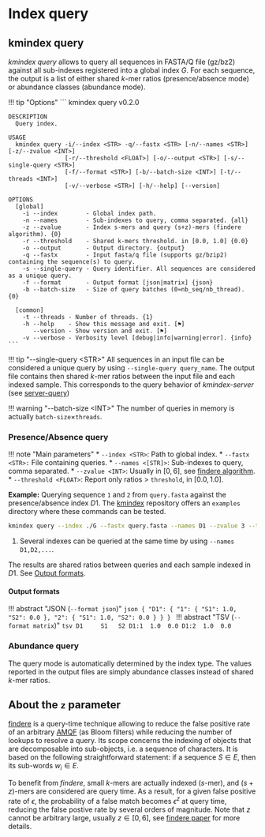 # Index query

## **kmindex query**

*kmindex query* allows to query all sequences in FASTA/Q file (gz/bz2) against all sub-indexes registered into a global index $G$. For each sequence, the output is a list of either shared $k$-mer ratios (presence/absence mode) or abundance classes (abundance mode).

!!! tip "Options"
    ```
    kmindex query v0.2.0

    DESCRIPTION
      Query index.

    USAGE
      kmindex query -i/--index <STR> -q/--fastx <STR> [-n/--names <STR>] [-z/--zvalue <INT>]
                    [-r/--threshold <FLOAT>] [-o/--output <STR>] [-s/--single-query <STR>]
                    [-f/--format <STR>] [-b/--batch-size <INT>] [-t/--threads <INT>]
                    [-v/--verbose <STR>] [-h/--help] [--version]

    OPTIONS
      [global]
        -i --index        - Global index path.
        -n --names        - Sub-indexes to query, comma separated. {all}
        -z --zvalue       - Index s-mers and query (s+z)-mers (findere algorithm). {0}
        -r --threshold    - Shared k-mers threshold. in [0.0, 1.0] {0.0}
        -o --output       - Output directory. {output}
        -q --fastx        - Input fasta/q file (supports gz/bzip2) containing the sequence(s) to query.
        -s --single-query - Query identifier. All sequences are considered as a unique query.
        -f --format       - Output format [json|matrix] {json}
        -b --batch-size   - Size of query batches (0≈nb_seq/nb_thread). {0}

      [common]
        -t --threads - Number of threads. {1}
        -h --help    - Show this message and exit. [⚑]
           --version - Show version and exit. [⚑]
        -v --verbose - Verbosity level [debug|info|warning|error]. {info}
    ```

!!! tip "--single-query <STR\>"
    All sequences in an input file can be considered a unique query by using `--single-query query_name`. The output file contains then shared $k$-mer ratios between the input file and each indexed sample. This corresponds to the query behavior of *kmindex-server* (see [server-query](server-query.md))


!!! warning "--batch-size <INT\>"
    The number of queries in memory is actually `batch-size`$\times$`threads`.


### Presence/Absence query

!!! note "Main parameters"
    * `--index <STR>`: Path to global index.
    * `--fastx <STR>:` File containing queries.
    * `--names <[STR]>`: Sub-indexes to query, comma separated.
    * `--zvalue <INT>`: Usually in $[0,6]$, see [findere algorithm]().
    * `--threshold <FLOAT>`: Report only ratios > `threshold`, in $[0.0,1.0]$.

**Example:** Querying sequence `1` and `2` from `query.fasta` against the presence/absence index $D1$. The [kmindex](https://github.com/tlemane/kmindex) repository offers an `examples` directory where these commands can be tested. 

```bash
kmindex query --index ./G --fastx query.fasta --names D1 --zvalue 3 --threshold 0 # (1)!
```

1. Several indexes can be queried at the same time by using `--names D1,D2,...`.

The results are shared ratios between queries and each sample indexed in $D1$. See [Output formats](#output-formats).

#### Output formats

!!! abstract "JSON (`--format json`)"
    ```json
    {
        "D1": {
            "1": {
                "S1": 1.0,
                "S2": 0.0
            },
            "2": {
                "S1": 1.0,
                "S2": 0.0
            }
        }
    }
    ```
!!! abstract "TSV (`--format matrix`)"
    ```tsv
    D1     S1   S2
    D1:1  1.0  0.0
    D1:2  1.0  0.0
    ```

### Abundance query

The query mode is automatically determined by the index type. The values reported in the output files are simply abundance classes instead of shared $k$-mer ratios.

## About the `z` parameter

 [findere](https://github.com/lrobidou/findere) is a query-time technique allowing to reduce the false positive rate of an arbitrary [AMQF](https://en.wikipedia.org/wiki/Approximate_Membership_Query_Filter) (as Bloom filters) while reducing the number of lookups to resolve a query. Its scope concerns the indexing of objects that are decomposable into sub-objects, i.e. a sequence of characters. It is based on the following straightforward statement: if a sequence $S \in E$, then its sub-words $w_i \in E$.

To benefit from *findere*, small $k$-mers are actually indexed ($s$-mer), and ($s+z$)-mers are considered are query time. As a result, for a given false positive rate of $\epsilon$, the probability of a false match becomes $\epsilon^z$ at query time, reducing the false postive rate by several orders of magnitude. Note that $z$ cannot be arbitrary large, usually $z \in [0, 6]$, see [findere paper](http://dx.doi.org/10.1007/978-3-030-86692-1_13) for more details.


